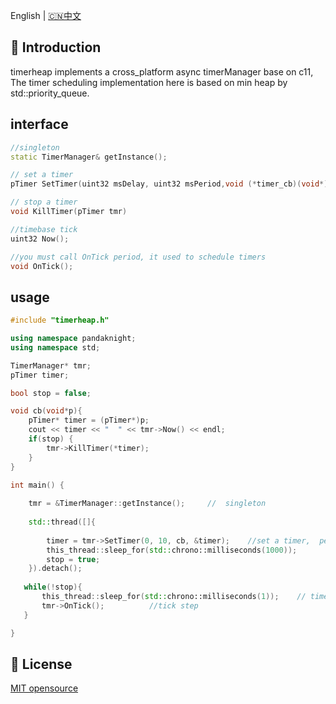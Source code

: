 English | [🇨🇳中文](README_ZH.md)

## 📖 Introduction

timerheap implements a cross_platform async timerManager base on c11, The timer scheduling implementation here is based on min heap by std::priority_queue. 


## interface

```cpp
//singleton
static TimerManager& getInstance(); 

// set a timer 
pTimer SetTimer(uint32 msDelay, uint32 msPeriod,void (*timer_cb)(void*), void* arg);

// stop a timer 
void KillTimer(pTimer tmr)

//timebase tick
uint32 Now();

//you must call OnTick period, it used to schedule timers
void OnTick();

```




## usage


``` cpp
#include "timerheap.h"

using namespace pandaknight;
using namespace std;

TimerManager* tmr;
pTimer timer;

bool stop = false;

void cb(void*p){
    pTimer* timer = (pTimer*)p;
    cout << timer << "  " << tmr->Now() << endl;
    if(stop) {
        tmr->KillTimer(*timer);
    }
}

int main() {
    
    tmr = &TimerManager::getInstance();     //  singleton
  
    std::thread([]{
        
        timer = tmr->SetTimer(0, 10, cb, &timer);    //set a timer,  period = 10 * time_base 
        this_thread::sleep_for(std::chrono::milliseconds(1000));
        stop = true;
    }).detach();
   
   while(!stop){
       this_thread::sleep_for(std::chrono::milliseconds(1));    // time_base = 1ms
       tmr->OnTick();          //tick step
   }

}

```



## 📄 License

 [MIT opensource](/LICENSE)
